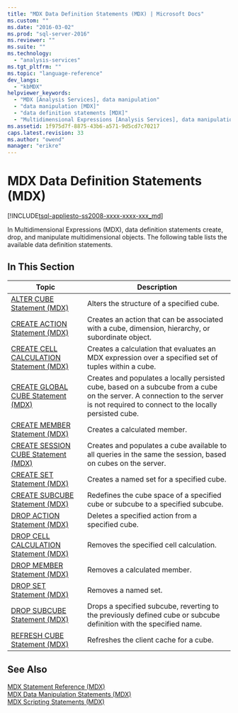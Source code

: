 ```yaml
---
title: "MDX Data Definition Statements (MDX) | Microsoft Docs"
ms.custom: ""
ms.date: "2016-03-02"
ms.prod: "sql-server-2016"
ms.reviewer: ""
ms.suite: ""
ms.technology: 
  - "analysis-services"
ms.tgt_pltfrm: ""
ms.topic: "language-reference"
dev_langs: 
  - "kbMDX"
helpviewer_keywords: 
  - "MDX [Analysis Services], data manipulation"
  - "data manipulation [MDX]"
  - "data definition statements [MDX]"
  - "Multidimensional Expressions [Analysis Services], data manipulation"
ms.assetid: 1f975d7f-8875-43b6-a571-9d5cd7c70217
caps.latest.revision: 33
ms.author: "owend"
manager: "erikre"
---
```

# MDX Data Definition Statements (MDX)
[!INCLUDE[tsql-appliesto-ss2008-xxxx-xxxx-xxx_md](../database-engine/configure/windows/includes/tsql-appliesto-ss2008-xxxx-xxxx-xxx-md.md)]

  In Multidimensional Expressions (MDX), data definition statements create, drop, and manipulate multidimensional objects. The following table lists the available data definition statements.  
  
## In This Section  
  
|Topic|Description|  
|-----------|-----------------|  
|[ALTER CUBE Statement &#40;MDX&#41;](../Topic/ALTER%20CUBE%20Statement%20\(MDX\).md)|Alters the structure of a specified cube.|  
|[CREATE ACTION Statement &#40;MDX&#41;](../Topic/CREATE%20ACTION%20Statement%20\(MDX\).md)|Creates an action that can be associated with a cube, dimension, hierarchy, or subordinate object.|  
|[CREATE CELL CALCULATION Statement &#40;MDX&#41;](../Topic/CREATE%20CELL%20CALCULATION%20Statement%20\(MDX\).md)|Creates a calculation that evaluates an MDX expression over a specified set of tuples within a cube.|  
|[CREATE GLOBAL CUBE Statement  &#40;MDX&#41;](../Topic/CREATE%20GLOBAL%20CUBE%20Statement%20%20\(MDX\).md)|Creates and populates a locally persisted cube, based on a subcube from a cube on the server. A connection to the server is not required to connect to the locally persisted cube.|  
|[CREATE MEMBER Statement &#40;MDX&#41;](../Topic/CREATE%20MEMBER%20Statement%20\(MDX\).md)|Creates a calculated member.|  
|[CREATE SESSION CUBE Statement  &#40;MDX&#41;](../Topic/CREATE%20SESSION%20CUBE%20Statement%20%20\(MDX\).md)|Creates and populates a cube available to all queries in the same the session, based on cubes on the server.|  
|[CREATE SET Statement &#40;MDX&#41;](../Topic/CREATE%20SET%20Statement%20\(MDX\).md)|Creates a named set for a specified cube.|  
|[CREATE SUBCUBE Statement &#40;MDX&#41;](../Topic/CREATE%20SUBCUBE%20Statement%20\(MDX\).md)|Redefines the cube space of a specified cube or subcube to a specified subcube.|  
|[DROP ACTION Statement &#40;MDX&#41;](../Topic/DROP%20ACTION%20Statement%20\(MDX\).md)|Deletes a specified action from a specified cube.|  
|[DROP CELL CALCULATION Statement &#40;MDX&#41;](../Topic/DROP%20CELL%20CALCULATION%20Statement%20\(MDX\).md)|Removes the specified cell calculation.|  
|[DROP MEMBER Statement &#40;MDX&#41;](../Topic/DROP%20MEMBER%20Statement%20\(MDX\).md)|Removes a calculated member.|  
|[DROP SET Statement &#40;MDX&#41;](../Topic/DROP%20SET%20Statement%20\(MDX\).md)|Removes a named set.|  
|[DROP SUBCUBE Statement &#40;MDX&#41;](../Topic/DROP%20SUBCUBE%20Statement%20\(MDX\).md)|Drops a specified subcube, reverting to the previously defined cube or subcube definition with the specified name.|  
|[REFRESH CUBE Statement &#40;MDX&#41;](../Topic/REFRESH%20CUBE%20Statement%20\(MDX\).md)|Refreshes the client cache for a cube.|  
  
## See Also  
 [MDX Statement Reference &#40;MDX&#41;](../mdx/mdx-statement-reference-mdx.md)   
 [MDX Data Manipulation Statements &#40;MDX&#41;](../mdx/mdx-data-manipulation-statements-mdx.md)   
 [MDX Scripting Statements &#40;MDX&#41;](../mdx/mdx-scripting-statements-mdx.md)  
  
  
